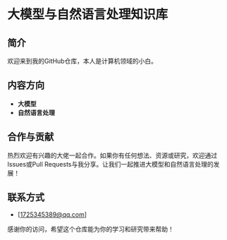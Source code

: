 # 大模型与自然语言处理知识库

## 简介
欢迎来到我的GitHub仓库，本人是计算机领域的小白。

## 内容方向
- **大模型**
- **自然语言处理**
## 合作与贡献
热烈欢迎有兴趣的大佬一起合作。如果你有任何想法、资源或研究，欢迎通过Issues或Pull Requests与我分享。让我们一起推进大模型和自然语言处理的发展！

## 联系方式
- [1725345389@qq.com]

感谢你的访问，希望这个仓库能为你的学习和研究带来帮助！
